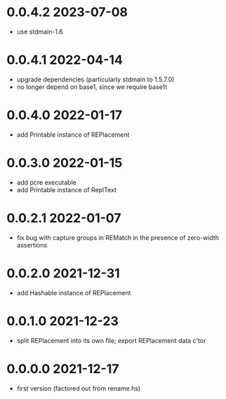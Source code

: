 0.0.4.2 2023-07-08
==================
- use stdmain-1.6

0.0.4.1 2022-04-14
==================
- upgrade dependencies (particularly stdmain to 1.5.7.0)
- no longer depend on base1, since we require base1t

0.0.4.0 2022-01-17
==================
- add Printable instance of REPlacement

0.0.3.0 2022-01-15
==================
- add pcre executable
- add Printable instance of ReplText

0.0.2.1 2022-01-07
==================
- fix bug with capture groups in REMatch in the presence of zero-width assertions

0.0.2.0 2021-12-31
==================
- add Hashable instance of REPlacement

0.0.1.0 2021-12-23
==================
- split REPlacement into its own file; export REPlacement data c'tor

0.0.0.0 2021-12-17
==================
- first version (factored out from rename.hs)
